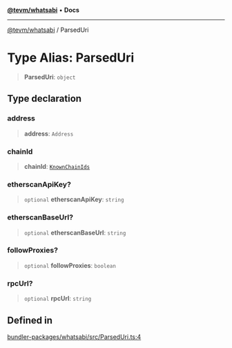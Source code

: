 [**@tevm/whatsabi**](../README.md) • **Docs**

***

[@tevm/whatsabi](../globals.md) / ParsedUri

# Type Alias: ParsedUri

> **ParsedUri**: `object`

## Type declaration

### address

> **address**: `Address`

### chainId

> **chainId**: [`KnownChainIds`](KnownChainIds.md)

### etherscanApiKey?

> `optional` **etherscanApiKey**: `string`

### etherscanBaseUrl?

> `optional` **etherscanBaseUrl**: `string`

### followProxies?

> `optional` **followProxies**: `boolean`

### rpcUrl?

> `optional` **rpcUrl**: `string`

## Defined in

[bundler-packages/whatsabi/src/ParsedUri.ts:4](https://github.com/evmts/tevm-monorepo/blob/main/bundler-packages/whatsabi/src/ParsedUri.ts#L4)
